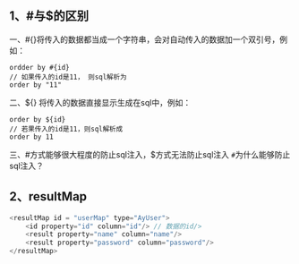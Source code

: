 ## 1、#与$的区别
一、#{}将传入的数据都当成一个字符串，会对自动传入的数据加一个双引号，例如：
```
ordder by #{id}
// 如果传入的id是11， 则sql解析为
order by "11"
```
二、${} 将传入的数据直接显示生成在sql中，例如：
```
order by ${id}
// 若果传入的id是11，则sql解析成
order by 11
```
三、#方式能够很大程度的防止sql注入，$方式无法防止sql注入
`#`为什么能够防止sql注入？

## 2、resultMap
```java
<resultMap id = "userMap" type="AyUser">
    <id property="id" column="id"/> // 数据的id/>
    <result property="name" column="name"/>
    <result property="password" column="password"/>
</resultMap>
```